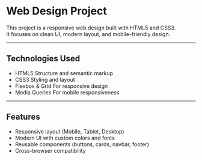 #  Web Design Project

This project is a responsive web design built with HTML5 and CSS3.  
It focuses on clean UI, modern layout, and mobile-friendly design.

---

##  Technologies Used
- HTML5  Structure and semantic markup  
- CSS3  Styling and layout  
- Flexbox & Grid  For responsive design  
- Media Queries  For mobile responsiveness  

---

##  Features
- Responsive layout (Mobile, Tablet, Desktop)  
- Modern UI with custom colors and fonts  
- Reusable components (buttons, cards, navbar, footer)  
- Cross-browser compatibility  

